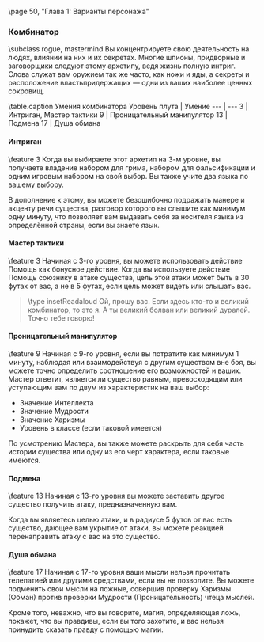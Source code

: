 \page 50, "Глава 1: Варианты персонажа"
### Комбинатор
\subclass rogue, mastermind
Вы концентрируете свою деятельность на людях, влиянии на них и их секретах. Многие шпионы, придворные и заговорщики следуют этому архетипу, ведя жизнь полную интриг. Слова служат вам оружием так же часто, как ножи и яды, а секреты и расположение властьпридержащих — одни из ваших наиболее ценных сокровищ.

\table.caption Умения комбинатора
Уровень плута | Умение
--- | ---
3 | Интриган, Мастер тактики
9 | Проницательный манипулятор
13 | Подмена
17 | Душа обмана

#### Интриган
\feature 3
Когда вы выбираете этот архетип на 3-м уровне, вы получаете владение набором для грима, набором для фальсификации и одним игровым набором на свой выбор. Вы также учите два языка по вашему выбору.

В дополнение к этому, вы можете безошибочно подражать манере и акценту речи существа, разговор которого вы слышите как минимум одну минуту, что позволяет вам выдавать себя за носителя языка из определённой страны, если вы знаете язык.

#### Мастер тактики
\feature 3
Начиная с 3-го уровня, вы можете использовать действие Помощь как бонусное действие. Когда вы используете действие Помощь союзнику в атаке существа, цель этой атаки может быть в 30 футах от вас, а не в 5 футах, если цель может видеть или слышать вас.

> \type insetReadaloud 
> Ой, прошу вас. Если здесь кто-то и великий комбинатор, то это я. А ты великий болван или великий дуралей. Точно тебе говорю!

#### Проницательный манипулятор
\feature 9
Начиная с 9-го уровня, если вы потратите как минимум 1 минуту, наблюдая или взаимодействуя с другим существом вне боя, вы можете точно определить соотношение его возможностей и ваших. Мастер ответит, является ли существо равным, превосходящим или уступающим вам по двум из характеристик на ваш выбор:
- Значение Интеллекта
- Значение Мудрости
- Значение Харизмы
- Уровень в классе (если таковой имеется)

По усмотрению Мастера, вы также можете раскрыть для себя часть истории существа или одну из его черт характера, если таковые имеются.

#### Подмена
\feature 13
Начиная с 13-го уровня вы можете заставить другое существо получить атаку, предназначенную вам.

Когда вы являетесь целью атаки, и в радиусе 5 футов от вас есть существо, дающее вам укрытие от атаки, вы можете реакцией перенаправить атаку с вас на это существо.

#### Душа обмана
\feature 17
Начиная с 17-го уровня ваши мысли нельзя прочитать телепатией или другими средствами, если вы не позволите. Вы можете подменить свои мысли на ложные, совершив проверку Харизмы (Обман) против проверки Мудрости (Проницательность) чтеца мыслей.

Кроме того, неважно, что вы говорите, магия, определяющая ложь, покажет, что вы правдивы, если вы того захотите, и вас нельзя принудить сказать правду с помощью магии.
